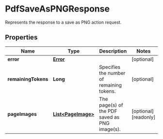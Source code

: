 

# PdfSaveAsPNGResponse

Represents the response to a save as PNG action request.
## Properties

Name | Type | Description | Notes
------------ | ------------- | ------------- | -------------
**error** | [**Error**](Error.md) |  |  [optional]
**remainingTokens** | **Long** | Specifies the number of remaining tokens. |  [optional]
**pageImages** | [**List&lt;PageImage&gt;**](PageImage.md) | The page(s) of the PDF saved as PNG image(s). |  [optional] [readonly]



